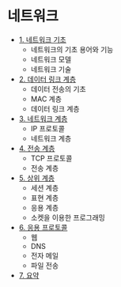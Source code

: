 # 네트워크

* [1. 네트워크 기초](https://github.com/choiish98/Computer-Science/tree/main/Network/1.%20Network%20Basic)
  - 네트워크의 기초 용어와 기능
  - 네트워크 모델
  - 네트워크 기술
* [2. 데이터 링크 계층](https://github.com/choiish98/Computer-Science/tree/main/Network/2.%20Data%20Link%20Layer)
  - 데이터 전송의 기초
  - MAC 계층
  - 데이터 링크 계층
* [3. 네트워크 계층](https://github.com/choiish98/Computer-Science/tree/main/Network/3.%20Network%20Layer)
  - IP 프로토콜
  - 네트워크 계층
* [4. 전송 계층](https://github.com/choiish98/Computer-Science/tree/main/Network/4.%20Transport%20Layer)
  - TCP 프로토콜
  - 전송 계층
* [5. 상위 계층](https://github.com/choiish98/Computer-Science/tree/main/Network/5.%20Upper%20Layers)
  - 세션 계층
  - 표현 계층
  - 응용 계층
  - 소켓을 이용한 프로그래밍
* [6. 응용 프로토콜](https://github.com/choiish98/Computer-Science/tree/main/Network/6.%20Application%20Protocol)
  - 웹
  - DNS
  - 전자 메일
  - 파일 전송
* [7. 요약](https://github.com/choiish98/Computer-Science/tree/main/Network/7.%20Summary)
